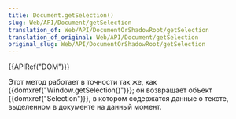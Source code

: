 ```yaml
---
title: Document.getSelection()
slug: Web/API/Document/getSelection
translation_of: Web/API/DocumentOrShadowRoot/getSelection
translation_of_original: Web/API/Document/getSelection
original_slug: Web/API/DocumentOrShadowRoot/getSelection
---
```

{{APIRef("DOM")}}

Этот метод работает в точности так же, как {{domxref("Window.getSelection()")}}; он возвращает объект {{domxref("Selection")}}, в котором содержатся данные о тексте, выделенном в документе на данный момент.
